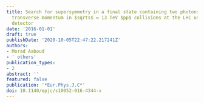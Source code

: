 ```yaml
---
title: Search for supersymmetry in a final state containing two photons and missing
  transverse momentum in $sqrts$ = 13 TeV $pp$ collisions at the LHC using the ATLAS
  detector
date: '2016-01-01'
draft: true
publishDate: '2020-10-05T22:47:22.217241Z'
authors:
- Morad Aaboud
- ' others'
publication_types:
- 2
abstract: ''
featured: false
publication: '*Eur.Phys.J.C*'
doi: 10.1140/epjc/s10052-016-4344-x
---
```


